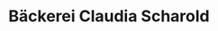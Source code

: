 ---
title: "Bäckerei Claudia Scharold"
url: /breitenguessbach/baeckerei-claudia-scharold/
shop: Bäckerei
---
